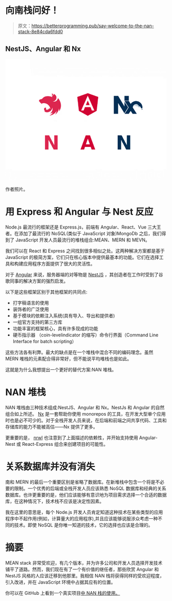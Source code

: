 # 向南栈问好！

> 原文：<https://betterprogramming.pub/say-welcome-to-the-nan-stack-8e84cda6fdd0>

## NestJS、Angular 和 Nx

![](img/50635c5409c419c04904207f7523716e.png)

作者照片。

# 用 Express 和 Angular 与 Nest 反应

Node.js 最流行的框架还是 Express.js，前端有 Angular、React、Vue 三大王者。在添加了最流行的 NoSQL(类似于 JavaScript 对象)MongoDb 之后，我们得到了 JavaScript 开发人员最流行的堆栈组合:MEAN、MERN 和 MEVN。

我们可以在 React 和 Express 之间找到很多相似之处。这两种解决方案都是基于 JavaScript 的极简方案，它们只在核心版本中提供最基本的功能。它们在选择工具和构建应用程序方面提供了很大的灵活性。

对于 [Angular](https://angular.io/) 来说，服务器端的对等物是 [NestJS](https://nestjs.com/) ，其创造者在工作时受到了谷歌同事的解决方案的强烈启发。

以下是这些框架区别于其他框架的共同点:

*   打字稿语言的使用
*   装饰者的广泛使用
*   基于模块的依赖注入系统(具有导入、导出和提供者)
*   一组官方支持的第三方库
*   功能丰富的框架核心，具有许多现成的功能
*   硬币指示器 （coin-levelindicator 的缩写）命令行界面（Command Line Interface for batch scripting）

这些方法各有利弊。最大的缺点是在一个堆栈中混合不同的编码理念。虽然 MERN 堆栈的元素配合得非常好，但不能说平均堆栈也是如此。

这就是为什么我想提出一个更好的替代方案:NAN 堆栈。

# NAN 堆栈

NAN 堆栈由三种技术组成:NestJS、Angular 和 Nx。NestJs 和 Angular 的自然组合如上所述。 [Nx](http://nx.dev/) 是一套帮助你使用 monorepos 的工具，在开发大型单个应用时也是必不可少的。对于全栈开发人员来说，在后端和前端之间共享代码、工具和存储库的能力不能被高估——Nx 提供了更多。

更重要的是， [nrwl](https://nrwl.io/) 也注意到了上面描述的依赖性，并开始支持使用 Angular-Nest 或 React-Express 组合来创建项目的可能性。

# 关系数据库并没有消失

南和 MERN 的最后一个重要区别是省略了数据库。在新堆栈中包含一个将是不必要的限制。一个优秀的后端或全栈开发人员应该熟悉 NoSQL 数据库和经典的关系数据库。也许更重要的是，他们应该能够有意识地为项目需求选择一个合适的数据库，在这种情况下，技术栈不应该是决定性因素。

我在这里的意思是，每个 Node.js 开发人员肯定知道这种技术在某些类型的应用程序中不起作用(例如，计算量大的应用程序),并且应该能够说服涉众考虑一种不同的技术。即使 NoSQL 是你唯一知道的技术，它的选择也应该是合理的。

# 摘要

MEAN stack 非常受欢迎，有几个版本，并为许多公司和开发人员选择开发技术铺平了道路。然而，我们现在有了一个有价值的继任者，那些欣赏 Angular 和 NestJS 风格的人应该迁移到他那里。我相信 NAN 栈将获得同样的受欢迎程度，引入改进，并在 JavaScript 环境中占据其应有的位置。

你可以在 GitHub 上看到一个真实项目[中 NAN 栈的使用。](https://github.com/valueadd-poland/pimp-my-pr/pulls)